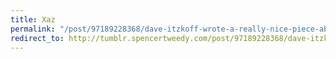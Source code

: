 ```yaml
---
title: Xaz
permalink: "/post/97189228368/dave-itzkoff-wrote-a-really-nice-piece-about"
redirect_to: http://tumblr.spencertweedy.com/post/97189228368/dave-itzkoff-wrote-a-really-nice-piece-about
---
```


